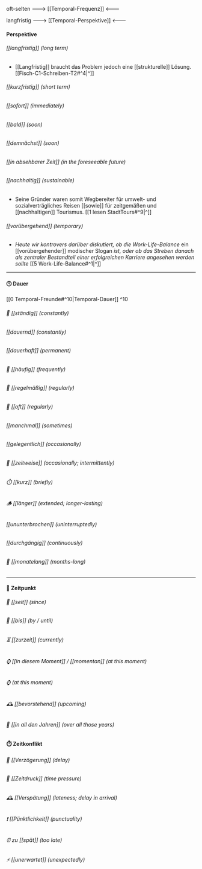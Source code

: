 oft-selten
---> [[Temporal-Frequenz]] <---

langfristig
---> [[Temporal-Perspektive]] <---


#### Perspektive

###### [[langfristig]]  _(long term)_ 
- [[Langfristig]] braucht das Problem jedoch eine [[strukturelle]] Lösung. [[Fisch-C1-Schreiben-T2#^4|^]]

###### [[kurzfristig]] _(short term)_

###### [[sofort]] _(immediately)_

###### [[bald]] _(soon)_

###### [[demnächst]] _(soon)_

###### [[in absehbarer Zeit]] *(in the foreseeable future)*

###### [[nachhaltig]] *(sustainable)*
- Seine Gründer waren somit Wegbereiter für umwelt- und sozialverträgliches Reisen [[sowie]] für zeitgemäßen und [[nachhaltigen]] Tourismus. [[1 lesen StadtTours#^9|^]]

###### [[vorübergehend]] *(temporary)*
- *Heute wir kontrovers darüber diskutiert, ob die Work-Life-Balance* ein [[vorübergehender]] modischer Slogan *ist, oder ob das Streben danach als zentraler Bestandteil einer erfolgreichen Karriere angesehen werden sollte* [[5 Work-Life-Balance#^1|^]]

---
#### 🕓 Dauer
[[0 Temporal-Freunde#^10|Temporal-Dauer]]  ^10


###### 🔁 [[ständig]] *(constantly)*  

###### [[dauernd]] *(constantly)*

###### [[dauerhaft]] *(permanent)*

###### 🔁 [[häufig]] *(frequently)*  

###### 🔁 [[regelmäßig]] *(regularly)*  

###### 🔁 [[oft]] *(regularly)*  

###### [[manchmal]] *(sometimes)*

###### [[gelegentlich]] *(occasionally)*

###### 🔁 [[zeitweise]] *(occasionally; intermittently)*  

###### ⏱️ [[kurz]] *(briefly)*  

###### 🪵 [[länger]] *(extended; longer-lasting)*  

###### [[ununterbrochen]] *(uninterruptedly)*

###### [[durchgängig]] *(continuously)*

###### 📆 [[monatelang]] *(months-long)*  



---

#### 📍 Zeitpunkt

###### 📆 [[seit]] *(since)*  

###### 🧭 [[bis]] *(by / until)*  

###### ⏳ [[zurzeit]] *(currently)*  

###### ⌚ [[in diesem Moment]] / [[momentan]] *(at this moment)*  

###### ⌚  *(at this moment)*  

###### 🕰️ [[bevorstehend]] *(upcoming)*  

###### 🧱 [[in all den Jahren]] *(over all those years)*  


#### ⏱️ Zeitkonflikt

###### 🧨 [[Verzögerung]] *(delay)*  

###### 🧯 [[Zeitdruck]] *(time pressure)*  

###### 🕰️ [[Verspätung]] *(lateness; delay in arrival)*  

###### ❗ [[Pünktlichkeit]] *(punctuality)*  

###### ⏰ zu [[spät]] *(too late)*  

###### ⚡ [[unerwartet]] *(unexpectedly)*  